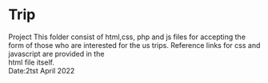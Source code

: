 
# Trip
Project 
This folder consist of html,css, php and js files for accepting the form of those who are
interested for the us trips. Reference links for css and javascript are provided in the   
html file itself.    
Date:2tst April 2022
  
